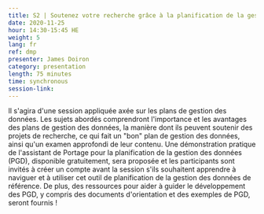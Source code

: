 ```yaml
---
title: S2 | Soutenez votre recherche grâce à la planification de la gestion des données !
date: 2020-11-25
hour: 14:30-15:45 HE
weight: 5
lang: fr
ref: dmp
presenter: James Doiron
category: presentation
length: 75 minutes
time: synchronous
session-link:
---
```


Il s'agira d'une session appliquée axée sur les plans de gestion des données. Les sujets abordés comprendront l'importance et les avantages des plans de gestion des données, la manière dont ils peuvent soutenir des projets de recherche, ce qui fait un "bon" plan de gestion des données, ainsi qu'un examen approfondi de leur contenu. <!--more-->Une démonstration pratique de l'assistant de Portage pour la planification de la gestion des données (PGD), disponible gratuitement, sera proposée et les participants sont invités à créer un compte avant la session s'ils souhaitent apprendre à naviguer et à utiliser cet outil de planification de la gestion des données de référence. De plus, des ressources pour aider à guider le développement des PGD, y compris des documents d'orientation et des exemples de PGD, seront fournis !

